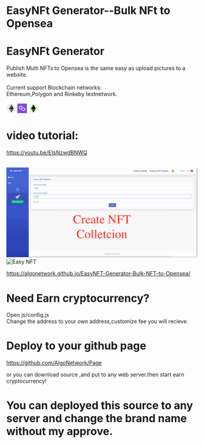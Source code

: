 # EasyNFt Generator--Bulk NFt to Opensea


# EasyNFt Generator
Publish Multi NFTs to Opensea is the same easy as upload pictures to a website.<br><br>
Current support Blockchain networks:<br>
Ethereum,Polygon and Rinkeby testnetwork.<br><br>
<img src="https://github.com/AlgoNetwork/Bee-Sender-v2/blob/main/img/1.png" width="25" height="25" alt="Ethereum"> 
<img src="https://github.com/AlgoNetwork/Bee-Sender-v2/blob/main/img/137.png" width="25" height="25" alt="matic"> 
<img src="https://github.com/AlgoNetwork/Bee-Sender-v2/blob/main/img/3.png" width="25" height="25" alt="Rinkeby"> 
<br>

# video tutorial:
https://youtu.be/EtsNzwdBNWQ
<br><br>


<img src="https://github.com/AlgoNetwork/EasyNFT-Generator-Bulk-NFT-to-Opensea/blob/main/img/gif.gif" alt="Bulk NFT">

<img src="https://github.com/AlgoNetwork/EasyNFt-Bulk-NFt-to-Opensea/blob/main/screen.png" alt="Easy NFT">


https://algonetwork.github.io/EasyNFT-Generator-Bulk-NFT-to-Opensea/




# Need Earn cryptocurrency?
Open js/config.js<br>
Change the address to your own address,customize fee you will recieve.<br>


# Deploy to your github page
https://github.com/AlgoNetwork/Page<br>

or you can download source ,and put to any web server.then start earn cryptocurrency!<br>

# You can deployed this source to any server and change the brand name without my approve.

<br>

